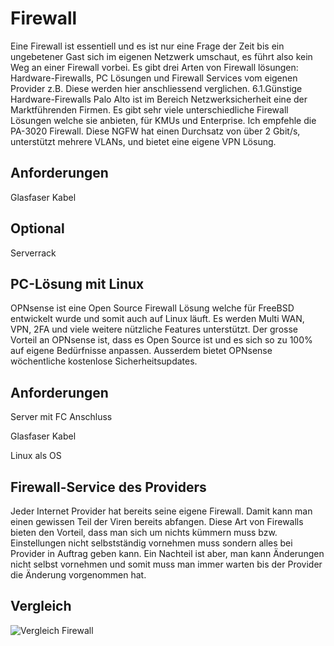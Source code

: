 # Firewall

Eine Firewall ist essentiell und es ist nur eine Frage der Zeit bis ein ungebetener Gast sich im eigenen Netzwerk umschaut, es führt also kein Weg an einer Firewall vorbei. Es gibt drei Arten von Firewall lösungen: Hardware-Firewalls, PC Lösungen und Firewall Services vom eigenen Provider z.B. Diese werden hier anschliessend verglichen. 6.1.Günstige Hardware-Firewalls Palo Alto ist im Bereich Netzwerksicherheit eine der Marktführenden Firmen. Es gibt sehr viele unterschiedliche Firewall Lösungen welche sie anbieten, für KMUs und Enterprise. Ich empfehle die PA-3020 Firewall. Diese NGFW hat einen Durchsatz von über 2 Gbit/s, unterstützt mehrere VLANs, und bietet eine eigene VPN Lösung.

## Anforderungen

Glasfaser Kabel

## Optional

Serverrack

## PC-Lösung mit Linux

OPNsense ist eine Open Source Firewall Lösung welche für FreeBSD entwickelt wurde und somit auch auf Linux läuft. Es werden Multi WAN, VPN, 2FA und viele weitere nützliche Features unterstützt. Der grosse Vorteil an OPNsense ist, dass es Open Source ist und es sich so zu 100% auf eigene Bedürfnisse anpassen. Ausserdem bietet OPNsense wöchentliche kostenlose Sicherheitsupdates.

## Anforderungen
	
Server mit FC Anschluss
	
Glasfaser Kabel
	
Linux als OS


## Firewall-Service des Providers

Jeder Internet Provider hat bereits seine eigene Firewall. Damit kann man einen gewissen Teil der Viren bereits abfangen. Diese Art von Firewalls bieten den Vorteil, dass man sich um nichts kümmern muss bzw. Einstellungen nicht selbstständig vornehmen muss sondern alles bei Provider in Auftrag geben kann. Ein Nachteil ist aber, man kann Änderungen nicht selbst vornehmen und somit muss man immer warten bis der Provider die Änderung vorgenommen hat.

## Vergleich

![Vergleich Firewall](/Bilder/Vergleich_Firewall)